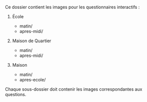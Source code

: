 Ce dossier contient les images pour les questionnaires interactifs :

1. École
   - matin/
   - apres-midi/

2. Maison de Quartier
   - matin/
   - apres-midi/

3. Maison
   - matin/
   - apres-ecole/

Chaque sous-dossier doit contenir les images correspondantes aux questions.
